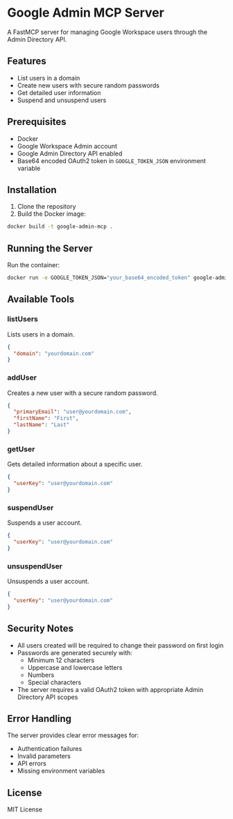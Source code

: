 # Google Admin MCP Server

A FastMCP server for managing Google Workspace users through the Admin Directory API.

## Features

- List users in a domain
- Create new users with secure random passwords
- Get detailed user information
- Suspend and unsuspend users

## Prerequisites

- Docker
- Google Workspace Admin account
- Google Admin Directory API enabled
- Base64 encoded OAuth2 token in `GOOGLE_TOKEN_JSON` environment variable

## Installation

1. Clone the repository
2. Build the Docker image:
```bash
docker build -t google-admin-mcp .
```

## Running the Server

Run the container:
```bash
docker run -e GOOGLE_TOKEN_JSON="your_base64_encoded_token" google-admin-mcp
```

## Available Tools

### listUsers
Lists users in a domain.
```json
{
  "domain": "yourdomain.com"
}
```

### addUser
Creates a new user with a secure random password.
```json
{
  "primaryEmail": "user@yourdomain.com",
  "firstName": "First",
  "lastName": "Last"
}
```

### getUser
Gets detailed information about a specific user.
```json
{
  "userKey": "user@yourdomain.com"
}
```

### suspendUser
Suspends a user account.
```json
{
  "userKey": "user@yourdomain.com"
}
```

### unsuspendUser
Unsuspends a user account.
```json
{
  "userKey": "user@yourdomain.com"
}
```

## Security Notes

- All users created will be required to change their password on first login
- Passwords are generated securely with:
  - Minimum 12 characters
  - Uppercase and lowercase letters
  - Numbers
  - Special characters
- The server requires a valid OAuth2 token with appropriate Admin Directory API scopes

## Error Handling

The server provides clear error messages for:
- Authentication failures
- Invalid parameters
- API errors
- Missing environment variables

## License

MIT License